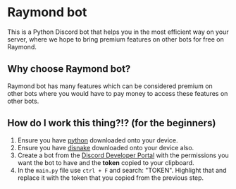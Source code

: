 # Raymond bot
This is a Python Discord bot that helps you in the most efficient way on your server, where we hope to bring premium features on other bots for free on Raymond.

## Why choose Raymond bot?
Raymond bot has many features which can be considered premium on other bots where you would have to pay money to access these features on other bots. 




## How do I work this thing?!? (for the beginners)
1. Ensure you have [python](https://www.python.org/downloads/) downloaded onto your device.
2. Ensure you have [disnake](https://pypi.org/project/disnake/) downloaded onto your device also.
3. Create a bot from the [Discord Developer Portal](https://discord.com/developers/applications) with the permissions you want the bot to have and the **token** copied to your clipboard.
4. In the ``main.py`` file use ``ctrl + F`` and search: "TOKEN". Highlight that and replace it with the token that you copied from the previous step. 
